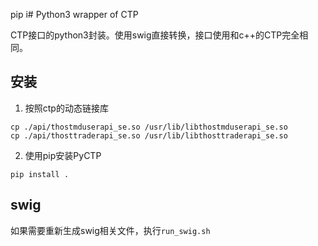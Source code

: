 pip i# Python3 wrapper of CTP

CTP接口的python3封装。使用swig直接转换，接口使用和c++的CTP完全相同。

## 安装

1. 按照ctp的动态链接库

  ```
  cp ./api/thostmduserapi_se.so /usr/lib/libthostmduserapi_se.so
  cp ./api/thosttraderapi_se.so /usr/lib/libthosttraderapi_se.so
  ```

2. 使用pip安装PyCTP

  ```
  pip install .
  ```

## swig

如果需要重新生成swig相关文件，执行`run_swig.sh`

